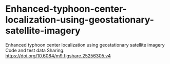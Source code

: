 # Enhanced-typhoon-center-localization-using-geostationary-satellite-imagery
Enhanced typhoon center localization using geostationary satellite imagery
Code and test data Sharing: https://doi.org/10.6084/m9.figshare.25256305.v4
